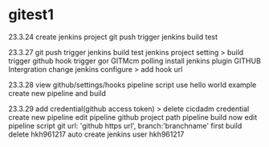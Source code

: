 # gitest1
23.3.24 create jenkins project
        git push trigger jenkins build test

23.3.27 git push trigger jenkins build test 
        jenkins project setting > build trigger github hook trigger gor GITMcm polling
        install jenkins plugin GITHUB Intergration
        change jenkins configure > add hook url
        
23.3.28 view github/settings/hooks
        pipeline script use hello world example
        create new pipeline and build

23.3.29 add credential(github access token) > delete cicdadm credential
        create new pipeline
        edit pipeline github project path
        pipeline build now
        edit pipeline script
            git url: 'github https url', branch:'branchname'
        first build
        delete hkh961217
        auto create jenkins user hkh961217
